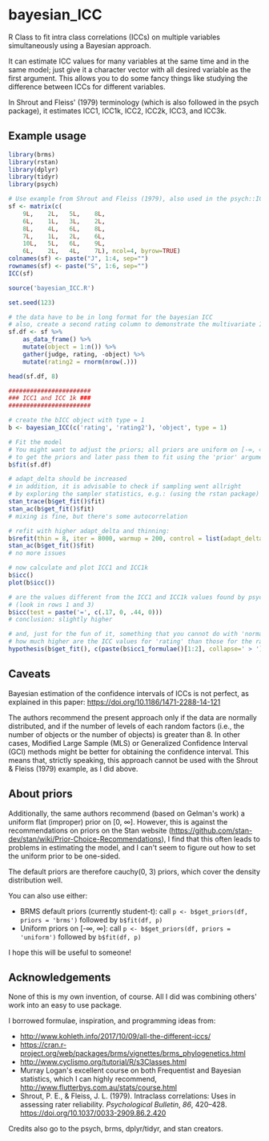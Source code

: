 # bayesian_ICC

R Class to fit intra class correlations (ICCs) on multiple variables simultaneously using a Bayesian approach.

It can estimate ICC values for many variables at the same time and in the same model; just give it a character vector with all desired variable as the first argument. This allows you to do some fancy things like studying the difference between ICCs for different variables.

In Shrout and Fleiss' (1979) terminology (which is also followed in the psych package), it estimates ICC1, ICC1k, ICC2, ICC2k, ICC3, and ICC3k.

## Example usage

```r
library(brms)
library(rstan)
library(dplyr)
library(tidyr)
library(psych)

# Use example from Shrout and Fleiss (1979), also used in the psych::ICC() help page
sf <- matrix(c(
    9L,    2L,   5L,    8L,
    6L,    1L,   3L,    2L,
    8L,    4L,   6L,    8L,
    7L,    1L,   2L,    6L,
    10L,   5L,   6L,    9L,
    6L,    2L,   4L,    7L), ncol=4, byrow=TRUE)
colnames(sf) <- paste("J", 1:4, sep="")
rownames(sf) <- paste("S", 1:6, sep="")
ICC(sf)

source('bayesian_ICC.R')

set.seed(123)

# the data have to be in long format for the bayesian ICC
# also, create a second rating column to demonstrate the multivariate ICC
sf.df <- sf %>%
    as_data_frame() %>%
    mutate(object = 1:n()) %>%
    gather(judge, rating, -object) %>%
    mutate(rating2 = rnorm(nrow(.)))

head(sf.df, 8)

#######################
### ICC1 and ICC 1k ###
#######################

# create the bICC object with type = 1
b <- bayesian_ICC(c('rating', 'rating2'), 'object', type = 1)

# Fit the model
# You might want to adjust the priors; all priors are uniform on [-∞, ∞] by default, run b$get_priors(df.df)
# to get the priors and later pass them to fit using the 'prior' argument, e.g. b$fit(sf.df, prior = b$get_priors(df.df))
b$fit(sf.df)

# adapt_delta should be increased
# in addition, it is advisable to check if sampling went allright
# by exploring the sampler statistics, e.g.: (using the rstan package)
stan_trace(b$get_fit()$fit)
stan_ac(b$get_fit()$fit)
# mixing is fine, but there's some autocorrelation

# refit with higher adapt_delta and thinning:
b$refit(thin = 8, iter = 8000, warmup = 200, control = list(adapt_delta = .99))
stan_ac(b$get_fit()$fit)
# no more issues

# now calculate and plot ICC1 and ICC1k
b$icc()
plot(b$icc())

# are the values different from the ICC1 and ICC1k values found by psych::ICC()?
# (look in rows 1 and 3)
b$icc(test = paste('=', c(.17, 0, .44, 0)))
# conclusion: slightly higher

# and, just for the fun of it, something that you cannot do with 'normal' ICC values:
# how much higher are the ICC values for 'rating' than those for the randomly generated 'rating2'?
hypothesis(b$get_fit(), c(paste(b$icc1_formulae()[1:2], collapse=' > '), paste(b$icc1_formulae()[3:4], collapse=' > ')), class=NULL)
```

## Caveats

Bayesian estimation of the confidence intervals of ICCs is not perfect, as explained in this paper: https://doi.org/10.1186/1471-2288-14-121

The authors recommend the present approach only if the data are normally distributed, and if the number of levels of each random factors (i.e., the number of objects or the number of objects) is greater than 8. In other cases, Modified Large Sample (MLS) or Generalized Confidence Interval (GCI) methods might be better for obtaining the confidence interval. This means that, strictly speaking, this approach cannot be used with the Shrout & Fleiss (1979) example, as I did above.

## About priors

Additionally, the same authors recommend (based on Gelman's work) a uniform flat (improper) prior on [0, ∞]. However, this is against the recommendations on priors on the Stan website (https://github.com/stan-dev/stan/wiki/Prior-Choice-Recommendations), I find that this often leads to problems in estimating the model, and I can't seem to figure out how to set the uniform prior to be one-sided.

The default priors are therefore cauchy(0, 3) priors, which cover the density distribution well.

You can also use either:

* BRMS default priors (currently student-t): call `p <- b$get_priors(df, priors = 'brms')` followed by `b$fit(df, p)`
* Uniform priors on [-∞, ∞]: call `p <- b$get_priors(df, priors = 'uniform')` followed by `b$fit(df, p)`

I hope this will be useful to someone!

## Acknowledgements

None of this is my own invention, of course. All I did was combining others' work into an easy to use package.

I borrowed formulae, inspiration, and programming ideas from:

* http://www.kohleth.info/2017/10/09/all-the-different-iccs/
* https://cran.r-project.org/web/packages/brms/vignettes/brms_phylogenetics.html
* http://www.cyclismo.org/tutorial/R/s3Classes.html
* Murray Logan's excellent course on both Frequentist and Bayesian statistics, which I can highly recommend, http://www.flutterbys.com.au/stats/course.html
* Shrout, P. E., & Fleiss, J. L. (1979). Intraclass correlations: Uses in assessing rater reliability. *Psychological Bulletin*, *86*, 420–428. https://doi.org/10.1037/0033-2909.86.2.420

Credits also go to the psych, brms, dplyr/tidyr, and stan creators.
